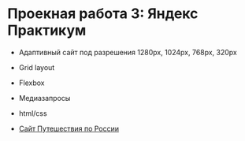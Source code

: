 # Проекная работа 3: Яндекс Практикум

* Адаптивный сайт под разрешения 1280px, 1024px, 768px, 320px
* Grid layout 
* Flexbox
* Медиазапросы
* html/css

* [Сайт Путешествия по России](https://eddon11.github.io/russian-travel/index.html)


